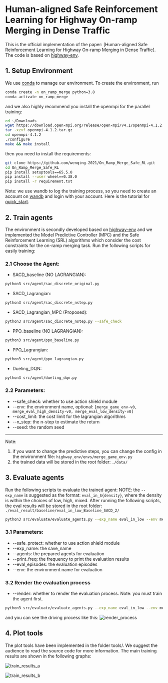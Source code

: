 # Human-aligned Safe Reinforcement Learning for Highway On-ramp Merging in Dense Traffic
This is the official implementation of the paper: [Human-aligned Safe Reinforcement Learning for Highway On-ramp Merging in Dense Traffic]. The code is based on [highway-env](http://highway-env.farama.org/).

## 1. Setup Environment
We use [conda](https://docs.conda.io/en/latest/) to manage our environment. To create the environment, run
```bash
conda create -n on_ramp_merge python=3.8
conda activate on_ramp_merge
```
and we also highly recommend you install the openmpi for the parallel training:
```bash
cd ~/Downloads
wget https://download.open-mpi.org/release/open-mpi/v4.1/openmpi-4.1.2.tar.gz
tar -xzvf openmpi-4.1.2.tar.gz
cd openmpi-4.1.2
./configure
make && make install
```
then you need to install the requirements:
```bash
git clone https://github.com/wenqing-2021/On_Ramp_Merge_Safe_RL.git
cd On_Ramp_Merge_Safe_RL
pip install setuptools==65.5.0
pip install --user wheel==0.38.0
pip install -r requirement.txt
```
Note: we use wandb to log the training process, so you need to create an account on [wandb](https://wandb.ai/) and login with your account. Here is the tutorial for [quick_start](https://docs.wandb.ai/quickstart).

## 2. Train agents
The environment is secondly developed based on [highway-env](http://highway-env.farama.org/) and we implemented the Model Predictive Controller (MPC) and the Safe Reinforcement Learning (SRL) algorithms which consider the cost constraints for the on-ramp merging task.
Run the following scripts for easily training:
### 2.1 Choose the Agent:
- SACD_baseline (NO LAGRANGIAN):
```bash
python3 src/agent/sac_discrete_original.py
```
- SACD_Lagrangian:
```bash
python3 src/agent/sac_discrete_nstep.py
```
- SACD_Lagrangian_MPC (Proposed):
```bash
python3 src/agent/sac_discrete_nstep.py --safe_check
```
- PPO_baseline (NO LAGRANGIAN):
```bash
python3 src/agent/ppo_baseline.py
```
- PPO_Lagrangian:
```bash
python3 src/agent/ppo_lagrangian.py
```
- Dueling_DQN:
```bash
python3 src/agent/dueling_dqn.py
```
### 2.2 Parameters:
- --safe_check: whether to use action shield module
- --env: the environment name, optional: `[merge_game_env-v0, merge_eval_high_density-v0, merge_eval_low_density-v0]`
- --cost_limit: the cost limit for the lagrangian algorithms
- --n_step: the n-step to estimate the return
- --seed: the random seed
---
Note: 
1. if you want to change the predictive steps, you can change the config in the environment file: `highway_env/envs/merge_game_env.py`
2. the trained data will be stored in the root folder: `./data/`

## 3. Evaluate agents
Run the following scripts to evaluate the trained agent:
NOTE: the `--exp_name` is suggested as the format: `eval_in_${density}`, where the density is within the choices of low, high, mixed.
After running the following scripts, the eval results will be stored in the root folder: `./eval_result/baseline/eval_in_low_Baseline_SACD_2/`
```bash
python3 src/evaluate/evaluate_agents.py --exp_name eval_in_low --env merge_eval_low_density-v0 --safe_protect --data_file baseline --agents Baseline_SACD_2
```
### 3.1 Parameters:
- --safe_protect: whether to use action shield module
- --exp_name: the save_name
- --agents: the prepared agents for evaluation
- --print_freq: the frequency to print the evaluation results
- --eval_episodes: the evaluation episodes
- --env: the environment name for evaluation

### 3.2 Render the evaluation process
- --render: whether to render the evaluation process. Note: you must train the agent first.
```bash
python3 src/evaluate/evaluate_agents.py --exp_name eval_in_low --env merge_eval_low_density-v0 --safe_protect --data_file baseline --agents Baseline_SACD_2 --cpu 1 --render
```
and you can see the driving process like this:
![render_process](./picture/render_results.png)

## 4. Plot tools
The plot tools have been implemented in the folder tools/. We suggest the audience to read the source code for more information. The main training results are shown in the following graphs:

![train_results_a](./picture/train_results_a.png)

![train_results_b](./picture/train_results_b.png)
